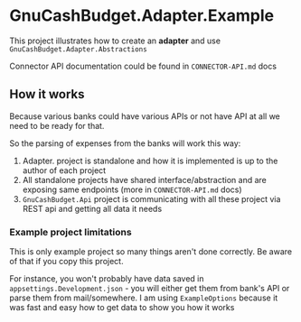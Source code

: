 # GnuCashBudget.Adapter.Example

This project illustrates how to create an **adapter** and use `GnuCashBudget.Adapter.Abstractions`

Connector API documentation could be found in `CONNECTOR-API.md` docs

## How it works

Because various banks could have various APIs or not have API at all we need to be ready for that.

So the parsing of expenses from the banks will work this way:
1. Adapter.<bank> project is standalone and how it is implemented is up to the author of each project
2. All standalone projects have shared interface/abstraction and are exposing same
endpoints (more in `CONNECTOR-API.md` docs)
3. `GnuCashBudget.Api` project is communicating with all these project via REST api and getting all data it needs

### Example project limitations

This is only example project so many things aren't done correctly. Be aware of that if you copy this project.

For instance, you won't probably have data saved in `appsettings.Development.json` - you will either get them from 
bank's API or parse them from mail/somewhere. I am using `ExampleOptions` because it was fast and easy how to get data
to show you how it works